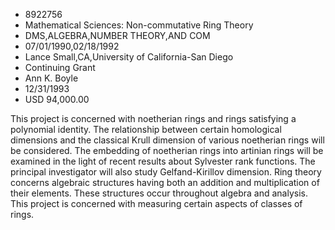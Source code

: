 
* 8922756
* Mathematical Sciences: Non-commutative Ring Theory
* DMS,ALGEBRA,NUMBER THEORY,AND COM
* 07/01/1990,02/18/1992
* Lance Small,CA,University of California-San Diego
* Continuing Grant
* Ann K. Boyle
* 12/31/1993
* USD 94,000.00

This project is concerned with noetherian rings and rings satisfying a
polynomial identity. The relationship between certain homological dimensions and
the classical Krull dimension of various noetherian rings will be considered.
The embedding of noetherian rings into artinian rings will be examined in the
light of recent results about Sylvester rank functions. The principal
investigator will also study Gelfand-Kirillov dimension. Ring theory concerns
algebraic structures having both an addition and multiplication of their
elements. These structures occur throughout algebra and analysis. This project
is concerned with measuring certain aspects of classes of rings.

